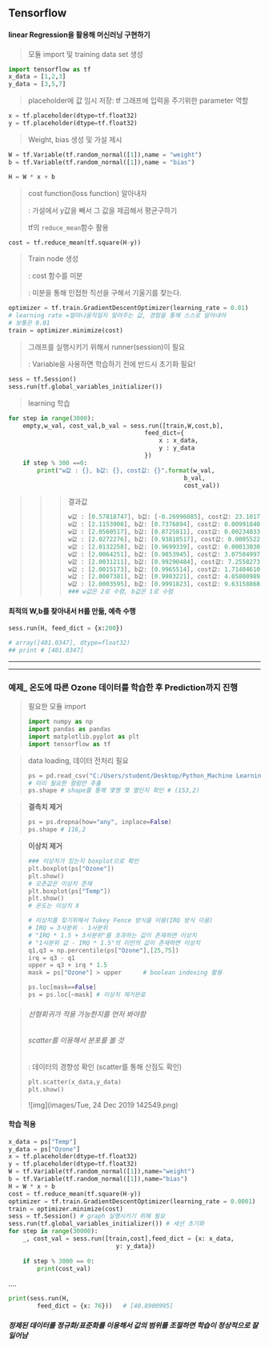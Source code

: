 ## Tensorflow

#### linear Regression을 활용해 머신러닝 구현하기

> 모듈 import 및 training data set 생성

```python
import tensorflow as tf
x_data = [1,2,3]
y_data = [3,5,7]
```

> placeholder에 값 임시 저장: tf 그래프에 입력을 주기위한 parameter 역할

```Python
x = tf.placeholder(dtype=tf.float32)
y = tf.placeholder(dtype=tf.float32)
```

> Weight, bias 생성 및 가설 제시

```python
W = tf.Variable(tf.random_normal([1]),name = "weight")
b = tf.Variable(tf.random_normal([1]),name = "bias")

H = W * x + b
```

> cost function(loss function) 알아내자
>
> : 가설에서 y값을 빼서 그 값을 제곱해서 평균구하기
>
> tf의 `reduce_mean`함수 활용

```python
cost = tf.reduce_mean(tf.square(H-y))
```

> Train node 생성
>
> : cost 함수를 미분
>
> : 미분을 통해 인접한 직선을 구해서 기울기를 찾는다.

```python
optimizer = tf.train.GradientDescentOptimizer(learning_rate = 0.01) 
# learning rate =얼마나움직일지 알려주는 값, 경험을 통해 스스로 알아내야
# 보통은 0.01
train = optimizer.minimize(cost)
```

> 그래프를 실행시키기 위해서 runner(session)이 필요
>
> : Variable을 사용하면 학습하기 전에 반드시 초기화 필요!

```python
sess = tf.Session()
sess.run(tf.global_variables_initializer())
```

> learning 학습

```python
for step in range(3000):
    empty,w_val, cost_val,b_val = sess.run([train,W,cost,b],
                                      feed_dict={
                                          x : x_data,
                                          y : y_data
                                      })
    if step % 300 ==0:
        print("w값 : {}, b값: {}, cost값: {}".format(w_val,
                                                 b_val,
                                                 cost_val))
```

> > > 결과값
> > >
> > > ```python
> > > w값 : [0.57818747], b값: [-0.26996085], cost값: 23.10173225402832
> > > w값 : [2.1153908], b값: [0.7376894], cost값: 0.009918401949107647
> > > w값 : [2.0560517], b값: [0.8725811], cost값: 0.002340334700420499
> > > w값 : [2.0272276], b값: [0.93810517], cost값: 0.000552224984858185
> > > w값 : [2.0132258], b값: [0.9699339], cost값: 0.00013030314585193992
> > > w값 : [2.0064251], b값: [0.9853945], cost값: 3.075049971812405e-05
> > > w값 : [2.0031211], b값: [0.99290484], cost값: 7.255827313201735e-06
> > > w값 : [2.0015173], b값: [0.9965514], cost값: 1.7140461068265722e-06
> > > w값 : [2.0007381], b값: [0.9983221], cost값: 4.0580098925602215e-07
> > > w값 : [2.0003595], b값: [0.9991823], cost값: 9.631588682168513e-08
> > > ### w값은 2로 수렴, b값은 1로 수렴
> > > ```

#### 최적의 W,b를 찾아내서 H를 만듦, 예측 수행

```python
sess.run(H, feed_dict = {x:200})

# array([401.0347], dtype=float32)
## print # [401.0347]
```

--------------

----------

### 예제_ 온도에 따른 Ozone 데이터를 학습한 후 Prediction까지 진행

> 필요한 모듈 import
>
> ```python
> import numpy as np
> import pandas as pandas
> import matplotlib.pyplot as plt
> import tensorflow as tf
> ```

> data loading, 데이터 전처리 필요
>
> ```python
> ps = pd.read_csv("C:/Users/student/Desktop/Python_Machine Learning/ozone.csv")[["Ozone","Temp"]]
> # 미리 필요한 컬럼만 추출
> ps.shape # shape를 통해 몇행 몇 열인지 확인 # (153,2)
> ```

> **결측치 제거**
>
> ```python
> ps = ps.dropna(how="any", inplace=False)
> ps.shape # 116,2
> ```

> **이상치 제거**
>
> ```python
> ### 이상치가 있는지 boxplot으로 확인
> plt.boxplot(ps["Ozone"])
> plt.show()
> # 오존값은 이상치 존재
> plt.boxplot(ps["Temp"])
> plt.show()
> # 온도는 이상치 X
> ```
>
> ```python
> # 이상치를 찾기위해서 Tukey Fence 방식을 이용(IRQ 방식 이용)
> # IRQ = 3사분위 - 1사분위
> # "IRQ * 1.5 + 3사분위"를 초과하는 값이 존재하면 이상치
> # "1사분위 값 - IRQ * 1.5"의 미만의 값이 존재하면 이상치
> q1,q3 = np.percentile(ps["Ozone"],[25,75])
> irq = q3 - q1
> upper = q3 + irq * 1.5
> mask = ps["Ozone"] > upper      # boolean indexing 활용
> 
> ps.loc[mask==False]
> ps = ps.loc[~mask] # 이상치 제거완료
> ```

>  ###### 선형회귀가 적용 가능한지를 먼저 봐야함
>
> ###### scatter를 이용해서 분포를 볼 것
>
> : 데이터의 경향성 확인 (scatter를 통해 산점도 확인)
>
> ```python
> plt.scatter(x_data,y_data)
> plt.show()
> ```
>
> ![img](images/Tue, 24 Dec 2019 142549.png)

#### 학습 적용

```python
x_data = ps["Temp"]
y_data = ps["Ozone"]
x = tf.placeholder(dtype=tf.float32)
y = tf.placeholder(dtype=tf.float32)
W = tf.Variable(tf.random_normal([1]),name="weight")
b = tf.Variable(tf.random_normal([1]),name="bias")
H = W * x + b
cost = tf.reduce_mean(tf.square(H-y))
optimizer = tf.train.GradientDescentOptimizer(learning_rate = 0.0001)
train = optimizer.minimize(cost)
sess = tf.Session() # graph 실행시키기 위해 필요
sess.run(tf.global_variables_initializer()) # 세션 초기화 
for step in range(30000):
    _, cost_val = sess.run([train,cost],feed_dict = {x: x_data,
                              y: y_data})
    
    if step % 3000 == 0:
        print(cost_val)
```

....

```python
print(sess.run(H, 
        feed_dict = {x: 76}))   # [40.8900995]
```

###### **정제된 데이터를 정규화/표준화를 이용해서 값의 범위를 조절하면 학습이 정상적으로 잘 일어남**

